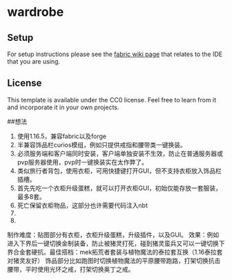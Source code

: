 # wardrobe

## Setup

For setup instructions please see the [fabric wiki page](https://fabricmc.net/wiki/tutorial:setup) that relates to the IDE that you are using.

## License

This template is available under the CC0 license. Feel free to learn from it and incorporate it in your own projects.

##想法
1.	使用1.16.5，兼容fabric以及forge
2.	半兼容饰品栏curios模组，例如只提供戒指和腰带类一键换装。
3.	必须服务端和客户端同时安装，客户端单独安装不生效，防止在普通服务器或pvp服务器使用，pvp时一键换装实在太作弊了。
4.	类似旅行者背包，使用衣柜，可用快捷键打开GUI，但不支持衣柜放入饰品栏插槽。
5.	首先先吃一个衣柜升级蛋糕，就可以打开衣柜GUI，初始仅能存放一套服装，最多8套。
6.	死亡保留衣柜物品，这部分也许需要代码注入nbt
7.	
8.	

制作难度：贴图部分有衣柜，衣柜升级蛋糕，升级插件，以及GUI。
效果：例如进入下界后一键切换金制装备，防止被猪灵打死，碰到猪灵蛮兵又可以一键切换下界合金套硬抗。最佳搭档：mek拓荒者套装与植物魔法的泰拉套互换（1.16泰拉套对猪灵友好）
饰品部分比如跑图时切换植物魔法的平原腰带跑路，打架切换抗击腰带，平时使用光环之戒，打架切换奥丁之戒。
